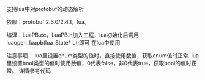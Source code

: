 支持lua中对protobuf的动态解析

依赖：protobuf 2.5.0/2.4.1，lua。

编译：LuaPB.cc，LuaPB.h加入工程，lua初始化后调用luaopen_luapb(lua_State* L);即可
	  在lua中使用

注意事项：
	lua里设置enum类型的值时，直接使用数值，获取enum值时正常.
	lua里设置bool类型的值时使用数值，0代表false，非0代表true，获取bool的值时正常。
	详情参考代码
  